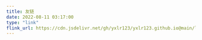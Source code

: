 ```yaml
---
title: 友链
date: 2022-08-11 03:17:00
type: "link"
flink_url: https://cdn.jsdelivr.net/gh/yxlr123/yxlr123.github.io@main/link.json
---
```

